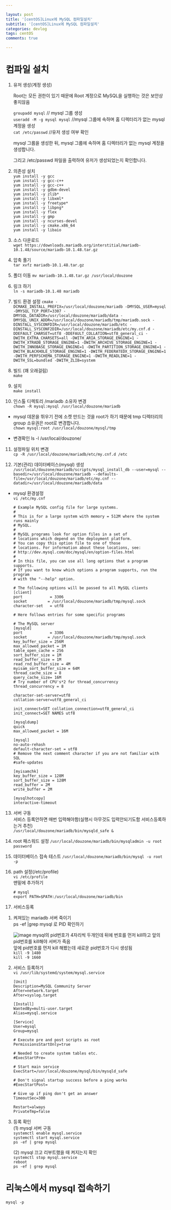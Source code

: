 ```yaml
---

layout: post
title: '[centOS]Linux에 MySQL 컴파일설치'
subtitle: '[centOS]Linux에 MySQL 컴파일설치'
categories: devlog
tags: centOS
comments: true

---
```



# 컴파일 설치

1. 유저 생성(계정 생성)


	Root는 모든 권한이 있기 때문에 Root 계정으로 MySQL을 실행하는 것은 보안상 좋지않음


	`groupadd mysql`  	// mysql 그룹 생성  
	`useradd -M -g mysql mysql`  //mysql 그룹에 속하며 홈 디렉터리가 없는 mysql 계정을 생성  
	`cat /etc/passwd`  		//유저 생성 여부 확인  

	mysql 그룹을 생성한 뒤, mysql 그룹에 속하며 홈 디렉터리가 없는 mysql 계정을 생성합니다.

	그리고 /etc/passwd 파일을 출력하여 유저가 생성되었는지 확인합니다.

2. 의존성 설치  
`yum install -y gcc`  
`yum install -y gcc-c++`  
`yum install -y gcc-c++`  
`yum install -y gdbm-devel`  
`yum install -y zlib*`  
`yum install -y libxml*`  
`yum install -y freetype*`  
`yum install -y libpng*`  
`yum install -y flex`  
`yum install -y gmp`  
`yum install -y ncurses-devel`  
`yum install -y cmake.x86_64`  
`yum install -y libaio `  

3. 소스 다운로드  
`wget https://downloads.mariadb.org/interstitial/mariadb-10.1.48/source/mariadb-10.1.48.tar.gz`  

4. 압축 풀기  
`tar xvfz mariadb-10.1.48.tar.gz`

5. 폴더 이동
`mv mariadb-10.1.48.tar.gz /usr/local/douzone`

6. 링크 하기  
`ln -s mariadb-10.1.48 mariadb`

7. 빌드 환경 설정
`cmake -DCMAKE_INSTALL_PREFIX=/usr/local/douzone/mariadb -DMYSQL_USER=mysql -DMYSQL_TCP_PORT=3307 -DMYSQL_DATADIR=/usr/local/douzone/mariadb/data -DMYSQL_UNIX_ADDR=/usr/local/douzone/mariadb/tmp/mariadb.sock -DINSTALL_SYSCONFDIR=/usr/local/douzone/mariadb/etc -DINSTALL_SYSCONF2DIR=/usr/local/douzone/mariadb/etc/my.cnf.d -DDEFAULT_CHARSET=utf8 -DDEFAULT_COLLATION=utf8_general_ci -DWITH_EXTRA_CHARSETS=all -DWITH_ARIA_STORAGE_ENGINE=1 -DWITH_XTRADB_STORAGE_ENGINE=1 -DWITH_ARCHIVE_STORAGE_ENGINE=1 -DWITH_INNOBASE_STORAGE_ENGINE=1 -DWITH_PARTITION_STORAGE_ENGINE=1 -DWITH_BLACKHOLE_STORAGE_ENGINE=1 -DWITH_FEDERATEDX_STORAGE_ENGINE=1 -DWITH_PERFSCHEMA_STORAGE_ENGINE=1 -DWITH_READLINE=1 -DWITH_SSL=bundled -DWITH_ZLIB=system`

8. 빌드  (꽤 오래걸림)  
`make`  

9. 설치  
`make install`  

10. 인스톨 디렉토리 /mariadb 소유자 변경  
`chown -R mysql:mysql /usr/local/douzone/mariadb`

- mysql 데몬을 뛰우기 전에 소켓 만드는 것을 root가 하기 때문에 tmp 디렉터리의 group 소유권은 root로 변경합니다.  
`chown mysql:root /usr/local/douzone/mysql/tmp`
	
- 변경확인
	ls -l /usr/local/douzone/



11. 설정파일 위치 변경  
`cp -R /usr/local/douzone/mariadb/etc/my.cnf.d /etc`

12. 기본(관리) 데이터베이스(mysql) 생성  
`/usr/local/douzone/mariadb/scripts/mysql_install_db --user=mysql --basedir=/usr/local/douzone/mariadb --defaults-file=/usr/local/douzone/mariadb/etc/my.cnf --datadir=/usr/local/douzone/mariadb/data`

- mysql 환경설정  
	`vi /etc/my.cnf`
	```
	# Example MySQL config file for large systems.
	#
	# This is for a large system with memory = 512M where the system runs mainly
	# MySQL.
	#
	# MySQL programs look for option files in a set of
	# locations which depend on the deployment platform.
	# You can copy this option file to one of those
	# locations. For information about these locations, see:
	# http://dev.mysql.com/doc/mysql/en/option-files.html
	#
	# In this file, you can use all long options that a program supports.
	# If you want to know which options a program supports, run the program
	# with the "--help" option.

	# The following options will be passed to all MySQL clients
	[client]
	port            = 3306
	socket         = /usr/local/douzone/mariadb/tmp/mysql.sock
	character-set   = utf8

	# Here follows entries for some specific programs

	# The MySQL server
	[mysqld]
	port            = 3306
	socket         = /usr/local/douzone/mariadb/tmp/mysql.sock
	key_buffer_size = 256M
	max_allowed_packet = 1M
	table_open_cache = 256
	sort_buffer_size = 1M
	read_buffer_size = 1M
	read_rnd_buffer_size = 4M
	myisam_sort_buffer_size = 64M
	thread_cache_size = 8
	query_cache_size= 16M
	# Try number of CPU's*2 for thread_concurrency
	thread_concurrency = 8

	character-set-server=utf8
	collation-server=utf8_general_ci

	init_connect=SET collation_connection=utf8_general_ci
	init_connect=SET NAMES utf8

	[mysqldump]
	quick
	max_allowed_packet = 16M

	[mysql]
	no-auto-rehash
	default-character-set = utf8
	# Remove the next comment character if you are not familiar with SQL
	#safe-updates

	[myisamchk]
	key_buffer_size = 128M
	sort_buffer_size = 128M
	read_buffer = 2M
	write_buffer = 2M

	[mysqlhotcopy]
	interactive-timeout
	```
13. 서버 구동   
서비스 등록안하면 매번 입력해야함(실행시 아무것도 입력안되기도함 서비스등록하는거 추천)  
`/usr/local/douzone/mariadb/bin/mysqld_safe &`

14. root 패스워드 설정
`/usr/local/douzone/mariadb/bin/mysqladmin -u root password`

15. 데이터베이스 접속 테스트
`/usr/local/douzone/mariadb/bin/mysql -u root -p`

16. path 설정(/etc/profile)  
`vi /etc/profile`  
맨밑에 추가하기  
	```
	# mysql
	export PATH=$PATH:/usr/local/douzone/mariadb/bin
	```

17. 서비스등록  
1) 켜져있는 mariadb 서버 죽이기  
 	ps -ef |grep mysql 로 PID 확인하기
	
	![image](https://user-images.githubusercontent.com/60701130/155153637-3f07e336-4968-41c1-a4cd-5852dbc4e5cb.png)
	mysql의 pid번호가 4자리씩 두개인데 뒤에 번호를 먼저 kill하고 앞의 pid번호를 kill해야 서버가 죽음    
	앞에 pid번호를 먼저 kill 해봤는데 새로운 pid번호가 다시 생성됨  
	`kill -9 1480`  
	`kill -9 1660`  

2) 서비스 등록하기  
	`vi /usr/lib/systemd/system/mysql.service`
	```
	[Unit]
	Description=MySQL Community Server
	After=network.target
	After=syslog.target

	[Install]
	WantedBy=multi-user.target
	Alias=mysql.service

	[Service]
	User=mysql
	Group=mysql

	# Execute pre and post scripts as root
	PermissionsStartOnly=true

	# Needed to create system tables etc.
	#ExecStartPre=

	# Start main service
	ExecStart=/usr/local/douzone/mysql/bin/mysqld_safe

	# Don't signal startup success before a ping works
	#ExecStartPost=

	# Give up if ping don't get an answer
	TimeoutSec=300

	Restart=always
	PrivateTmp=false
	```

3) 등록 확인  
	(1) mysql 서버 구동  
	`systemctl enable mysql.service`  
	`systemctl start mysql.service`  
	`ps -ef | grep mysql`    

	(2) mysql 끄고 리부트했을 때 켜지는지 확인  
	`systemctl stop mysql.service`  
	`reboot`  
	`ps -ef | grep mysql`  


# 리눅스에서 mysql 접속하기  
`mysql -p`
